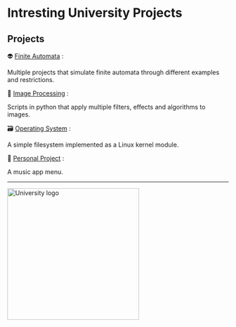 # Intresting University Projects



## Projects

:alien: [Finite Automata](FiniteAutomata/) :

Multiple projects that simulate finite automata through different examples and restrictions.
  
:camera_flash: [Image Processing](ImageProcessing/) :

Scripts in python that apply multiple filters, effects and algorithms to images.
  
:card_file_box: [Operating System](OperatingSystem/) :

A simple filesystem implemented as a Linux kernel module.

:page_facing_up: [Personal Project](PersonalProject/) :

A music app menu.

---

<img src="https://github.com/negreacristian/UniversityStuff/assets/94742663/7edc3988-8d6d-4882-a319-5739750f59bc" alt="University logo" width="300">
